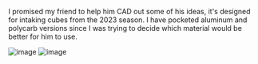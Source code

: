I promised my friend to help him CAD out some of his ideas, it's designed for intaking cubes from the 2023 season. I have pocketed aluminum and polycarb versions since I was trying to decide which material would be better for him to use.

![image](https://github.com/user-attachments/assets/71bca5d5-842c-4e51-9298-afb26f1502b6)
![image](https://github.com/user-attachments/assets/14e32edd-9b54-457c-8b95-36b45dc0f5d8)
